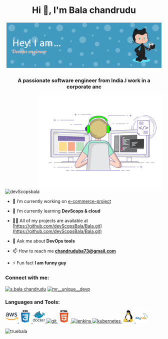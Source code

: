 <h1 align="center">Hi 👋, I'm Bala chandrudu</h1>
<div align="center"> <img src="https://github.com/truebala/mine/blob/main/github-header-image.png"> </div>
<h3 align="center">A passionate software engineer from India.I work in a corporate anc</h3>
<img align="right" alt="Coding" width="400" src="https://raw.githubusercontent.com/devSouvik/devSouvik/master/gif3.gif">

<p align="left"> <img src="https://komarev.com/ghpvc/?username=devScopsBala&label=Profile%20views&color=0e75b6&style=flat" alt="devScopsbala" /> </p>

- 🔭 I’m currently working on [e-commerce-project](https://github.com/truebala/E-Commerce.git)

- 🌱 I’m currently learning **DevScops & cloud**

- 👨‍💻 All of my projects are available at [https://github.com/devScopsBala/Bala.git](https://github.com/devScopsBala/Bala.git)

- 💬 Ask me about **DevOps tools**

- 📫 How to reach me **chandruduba73@gmail.com**

- ⚡ Fun fact **I am funny guy**

<h3 align="left">Connect with me:</h3>
<p align="left">
<a href="https://linkedin.com/in/s.bala chandrudu" target="blank"><img align="center" src="https://raw.githubusercontent.com/rahuldkjain/github-profile-readme-generator/master/src/images/icons/Social/linked-in-alt.svg" alt="s.bala chandrudu" height="30" width="40" /></a>
<a href="https://instagram.com/mr__unique__devp" target="blank"><img align="center" src="https://raw.githubusercontent.com/rahuldkjain/github-profile-readme-generator/master/src/images/icons/Social/instagram.svg" alt="mr__unique__devp" height="30" width="40" /></a>
</p>

<h3 align="left">Languages and Tools:</h3>
<p align="left"> <a href="https://aws.amazon.com" target="_blank" rel="noreferrer"> <img src="https://raw.githubusercontent.com/devicons/devicon/master/icons/amazonwebservices/amazonwebservices-original-wordmark.svg" alt="aws" width="40" height="40"/> </a> <a href="https://www.w3schools.com/css/" target="_blank" rel="noreferrer"> <img src="https://raw.githubusercontent.com/devicons/devicon/master/icons/css3/css3-original-wordmark.svg" alt="css3" width="40" height="40"/> </a> <a href="https://www.docker.com/" target="_blank" rel="noreferrer"> <img src="https://raw.githubusercontent.com/devicons/devicon/master/icons/docker/docker-original-wordmark.svg" alt="docker" width="40" height="40"/> </a> <a href="https://git-scm.com/" target="_blank" rel="noreferrer"> <img src="https://www.vectorlogo.zone/logos/git-scm/git-scm-icon.svg" alt="git" width="40" height="40"/> </a> <a href="https://www.w3.org/html/" target="_blank" rel="noreferrer"> <img src="https://raw.githubusercontent.com/devicons/devicon/master/icons/html5/html5-original-wordmark.svg" alt="html5" width="40" height="40"/> </a> <a href="https://www.jenkins.io" target="_blank" rel="noreferrer"> <img src="https://www.vectorlogo.zone/logos/jenkins/jenkins-icon.svg" alt="jenkins" width="40" height="40"/> </a> <a href="https://kubernetes.io" target="_blank" rel="noreferrer"> <img src="https://www.vectorlogo.zone/logos/kubernetes/kubernetes-icon.svg" alt="kubernetes" width="40" height="40"/> </a> <a href="https://www.linux.org/" target="_blank" rel="noreferrer"> <img src="https://raw.githubusercontent.com/devicons/devicon/master/icons/linux/linux-original.svg" alt="linux" width="40" height="40"/> </a> <a href="https://www.mysql.com/" target="_blank" rel="noreferrer"> <img src="https://raw.githubusercontent.com/devicons/devicon/master/icons/mysql/mysql-original-wordmark.svg" alt="mysql" width="40" height="40"/> </a> </p>

<p><img align="center" src="https://github-readme-stats.vercel.app/api/top-langs?username=truebala&show_icons=true&locale=en&layout=compact" alt="truebala" /></p>
